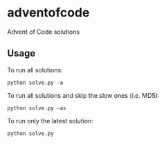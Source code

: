 # adventofcode
Advent of Code solutions

## Usage
To run all solutions:
```
python solve.py -a
```

To run all solutions and skip the slow ones (i.e. MD5):
```
python solve.py -as
```

To run only the latest solution:
```
python solve.py
```
